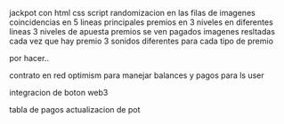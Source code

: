 jackpot con html css script 
randomizacion en las filas de imagenes 
coincidencias en 5 lineas principales
premios en 3 niveles en diferentes lineas
3 niveles de apuesta
premios se ven pagados
imagenes resltadas cada vez que hay premio
3 sonidos diferentes para cada tipo de premio

por hacer..

contrato en red optimism para manejar balances y pagos para ls user

integracion de boton web3

tabla de pagos 
actualizacion de pot

